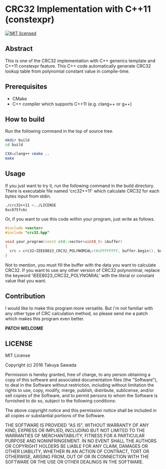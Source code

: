 CRC32 Implementation with C++11 (constexpr)
====
[![MIT licensed](https://img.shields.io/badge/license-MIT-blue.svg)](https://raw.githubusercontent.com/eternalharvest/crc32-11/master/LICENSE)

## Abstract
This is one of the CRC32 implementation with C++ generics template and C++11 constexpr feature.
This C++ code automatically generate CRC32 lookup table from polynomial constant value in compile-time.

## Prerequisites

* CMake
* C++ compiler which supports C++11 (e.g. clang++ or g++)

## How to build

Run the following command in the top of source tree.
```bash
mkdir build
cd build
```

```bash
CXX=clang++ cmake ..
make
```

## Usage

If you just want to try it, run the following command in the build directory.
There is executable file named 'crc32++11' which calculate CRC32 for each bytes input from stdin.

```bash
./crc32++11 <../LICENSE
0xc875fc6c
```

Or, if you want to use this code within your program, just write as follows.

```C++
#include <vector>
#include "crc32.hpp"

void your_program(const std::vector<uint8_t> &buffer)
{
  crc = crc32<IEEE8023_CRC32_POLYNOMIAL>(0xFFFFFFFF, buffer.begin(), buffer.end());
}
```

Not to mention, you must fill the buffer with the data you want to calculate CRC32.
If you want to use any other version of CRC32 polynominal, replace the keyword 'IEEE8023_CRC32_POLYNOMIAL' with the literal or constant value that you want.

## Contribution

I would like to make this program more versatile.
But i'm not familiar with any other type of CRC calculation method, so please send me a patch which makes this program even better.

**PATCH WELCOME**

## LICENSE
MIT License

Copyright (c) 2016 Takuya Sawada

Permission is hereby granted, free of charge, to any person obtaining a copy
of this software and associated documentation files (the "Software"), to deal
in the Software without restriction, including without limitation the rights
to use, copy, modify, merge, publish, distribute, sublicense, and/or sell
copies of the Software, and to permit persons to whom the Software is
furnished to do so, subject to the following conditions:

The above copyright notice and this permission notice shall be included in all
copies or substantial portions of the Software.

THE SOFTWARE IS PROVIDED "AS IS", WITHOUT WARRANTY OF ANY KIND, EXPRESS OR
IMPLIED, INCLUDING BUT NOT LIMITED TO THE WARRANTIES OF MERCHANTABILITY,
FITNESS FOR A PARTICULAR PURPOSE AND NONINFRINGEMENT. IN NO EVENT SHALL THE
AUTHORS OR COPYRIGHT HOLDERS BE LIABLE FOR ANY CLAIM, DAMAGES OR OTHER
LIABILITY, WHETHER IN AN ACTION OF CONTRACT, TORT OR OTHERWISE, ARISING FROM,
OUT OF OR IN CONNECTION WITH THE SOFTWARE OR THE USE OR OTHER DEALINGS IN THE
SOFTWARE.
